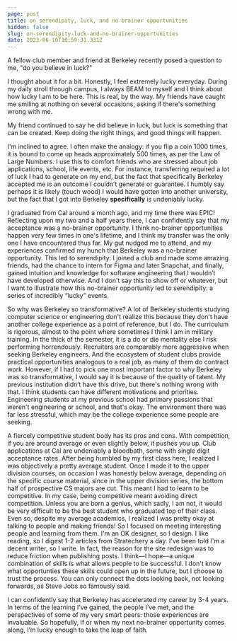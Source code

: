 ```yaml
---
page: post
title: on serendipity, luck, and no brainer opportunities
hidden: false
slug: on-serendipity-luck-and-no-brainer-opportunities
date: 2023-06-10T10:59:31.331Z
---
```

A fellow club member and friend at Berkeley recently posed a question to me, "do you believe in luck?”

I thought about it for a bit. Honestly, I feel extremely lucky everyday. During my daily stroll through campus, I always BEAM to myself and I think about how lucky I am to be here. This is real, by the way. My friends have caught me smiling at nothing on several occasions, asking if there's something wrong with me.

My friend continued to say he did believe in luck, but luck is something that can be created. Keep doing the right things, and good things will happen.

I'm inclined to agree. I often make the analogy: if you flip a coin 1000 times, it is bound to come up heads approximately 500 times, as per the Law of Large Numbers. I use this to comfort friends who are stressed about job applications, school, life events, etc. For instance, transferring required a lot of luck I had to generate on my end, but the fact that specifically Berkeley accepted me is an outcome I couldn’t generate or guarantee. I humbly say perhaps it is likely (touch wood) I would have gotten into another university, but the fact that I got into Berkeley **specifically** is undeniably lucky.

I graduated from Cal around a month ago, and my time there was EPIC! Reflecting upon my two and a half years there, I can confidently say that my acceptance was a no-brainer opportunity. I think no-brainer opportunities happen very few times in one's lifetime, and I think my transfer was the only one I have encountered thus far. My gut nudged me to attend, and my experiences confirmed my hunch that Berkeley was a no-brainer opportunity. This led to serendipity: I joined a club and made some amazing friends, had the chance to intern for Figma and later Snapchat, and finally, gained intuition and knowledge for software engineering that I wouldn’t have developed otherwise. And I don't say this to show off or whatever, but I want to illustrate how this no-brainer opportunity led to serendipity: a series of incredibly “lucky” events.

So why was Berkeley so transformative? A lot of Berkeley students studying computer science or engineering don't realize this because they don't have another college experience as a point of reference, but I do. The curriculum is rigorous, almost to the point where sometimes I think I am in military training. In the thick of the semester, it is a do or die mentality else I risk performing horrendously. Recruiters are comparably more aggressive when seeking Berkeley engineers. And the ecosystem of student clubs provide practical opportunities analogous to a real job, as many of them do contract work. However, if I had to pick one most important factor to why Berkeley was so transformative, I would say it is because of the quality of talent. My previous institution didn’t have this drive, but there's nothing wrong with that. I think students can have different motivations and priorities. Engineering students at my previous school had primary passions that weren't engineering or school, and that's okay. The environment there was far less stressful, which may be the college experience some people are seeking.

A fiercely competitive student body has its pros and cons. With competition, if you are around average or even slightly below, it pushes you up. Club applications at Cal are undeniably a bloodbath, some with single digit acceptance rates. After being humbled by my first class here, I realized I was objectively a pretty average student. Once I made it to the upper division courses, on occasion I was honestly below average, depending on the specific course material, since in the upper division series, the bottom half of prospective CS majors are cut. This meant I had to learn to be competitive. In my case, being competitive meant avoiding direct competition. Unless you are born a genius, which sadly, I am not, it would be very difficult to be the best student who graduated top of their class. Even so, despite my average academics, I realized I was pretty okay at talking to people and making friends! So I focused on meeting interesting people and learning from them. I'm an OK designer, so I design. I like reading, so I digest 1-2 articles from Stratechery a day. I've been told I'm a decent writer, so I write. In fact, the reason for the site redesign was to reduce friction when publishing posts. I think—I hope—a unique combination of skills is what allows people to be successful. I don't know what opportunties these skills could open up in the future, but I choose to trust the process. You can only connect the dots looking back, not looking forwards, as Steve Jobs so famously said.

I can confidently say that Berkeley has accelerated my career by 3-4 years. In terms of the learning I’ve gained, the people I’ve met, and the perspectives of some of my very smart peers: those experiences are invaluable. So hopefully, if or when my next no-brainer opportunity comes along, I’m lucky enough to take the leap of faith.